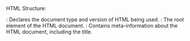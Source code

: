 HTML Structure:

<!DOCTYPE html>: Declares the document type and version of HTML being used.
<html>: The root element of the HTML document.
<head>: Contains meta-information about the HTML document, including the title.
<title>: Specifies the title of the HTML document displayed in the browser.
<style>: Contains the CSS code for styling the HTML elements.
<body>: Contains the content of the HTML document, which will be displayed in the browser.
  
CSS Styling:

Body Styling:

body: Sets the margin, padding, and background color for the entire document.

Container Styling:

.container: Sets the margin and maximum width for the container div.

Apple Logo Styling:

.apple: Represents the main apple shape.
Background color: silver.
Width: 208px, Height: 198px.
Position: Absolute.
Border-radius: Creates a rounded shape for the apple.

.apple::before: Represents a smaller circular shape on the apple.
Background color: silver.
Content: Empty content generated.
Width: 55px, Height: 55px.
Position: Absolute, positioned relative to the .apple.
Margin: Adjusts the position of the circular shape.
Border-radius: Creates a rounded shape for the circular element.
Z-index: Sets the stacking order of the element.
